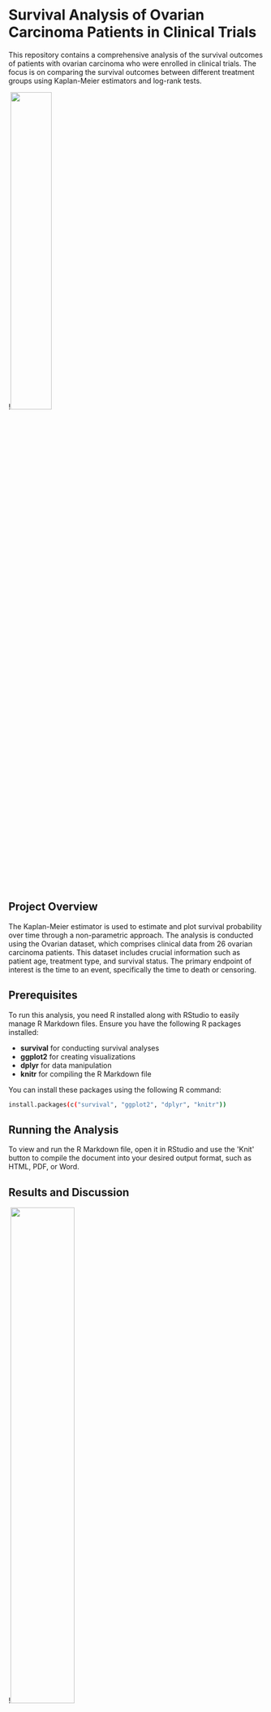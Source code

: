 # Survival Analysis of Ovarian Carcinoma Patients in Clinical Trials
This repository contains a comprehensive analysis of the survival outcomes of patients with ovarian carcinoma who were enrolled in clinical trials. The focus is on comparing the survival outcomes between different treatment groups using Kaplan-Meier estimators and log-rank tests.

!<img src="https://github.com/SejalKankriya/clinical-trials-survival-analysis/assets/43418191/bc2df539-e41e-48cd-9131-17c026d1f6f1" height="40%" width="40%">

## Project Overview
The Kaplan-Meier estimator is used to estimate and plot survival probability over time through a non-parametric approach. The analysis is conducted using the Ovarian dataset, which comprises clinical data from 26 ovarian carcinoma patients. This dataset includes crucial information such as patient age, treatment type, and survival status. The primary endpoint of interest is the time to an event, specifically the time to death or censoring.

## Prerequisites
To run this analysis, you need R installed along with RStudio to easily manage R Markdown files. Ensure you have the following R packages installed:

  * **survival** for conducting survival analyses
  * **ggplot2** for creating visualizations
  * **dplyr** for data manipulation
  * **knitr** for compiling the R Markdown file

You can install these packages using the following R command:

```bash
install.packages(c("survival", "ggplot2", "dplyr", "knitr"))
```

## Running the Analysis
To view and run the R Markdown file, open it in RStudio and use the 'Knit' button to compile the document into your desired output format, such as HTML, PDF, or Word.

## Results and Discussion

!<img src="https://github.com/SejalKankriya/clinical-trials-survival-analysis/assets/43418191/b91da922-12b1-4a89-9232-7c7c958d9bec" height="50%" width="50%">

The accompanying figure displays the survival curves with confidence intervals for the two treatment groups, labeled "rx=1" (cyclophosphamide) and "rx=2" (combined cyclophosphamide and adriamycin). The survival curve for group 1 shows a gradual decrease over time, with an estimated survival probability of 43.1% at 20.97 months. In contrast, group 2 exhibits a slightly better outcome, with an estimated survival probability of 56.4% at 18.5 months. A log-rank test was conducted to determine if the differences in survival between the two treatment groups were statistically significant. This test produced a chi-square statistic of 1.1 with one degree of freedom (p = 0.3). The results from the log-rank test indicated no significant difference in survival between the two treatment types for ovarian carcinoma patients in the clinical trials.

## Conclusion
This study analyzed the survival outcomes of ovarian cancer patients in clinical trials, focusing on the impact of different treatment options. The results indicate that combined treatment with cyclophosphamide and adriamycin may slightly improve survival outcomes compared to cyclophosphamide alone, despite the fact that no significant difference was found between the treatment groups. However, more thorough research and larger sample sizes might be required to offer more conclusive evidence. Overall, this project emphasizes the value of survival analysis for patients with ovarian carcinoma in clinical trials.
